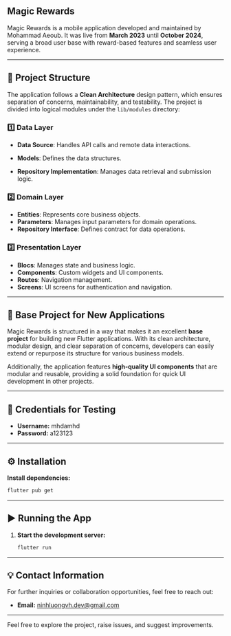 ## Magic Rewards

Magic Rewards is a mobile application developed and maintained by Mohammad Aeoub. It was live from **March 2023** until **October 2024**, serving a broad user base with reward-based features and seamless user experience.

---

## 📂 Project Structure

The application follows a **Clean Architecture** design pattern, which ensures separation of concerns, maintainability, and testability. The project is divided into logical modules under the `lib/modules` directory:

### 1️⃣ Data Layer

* **Data Source**: Handles API calls and remote data interactions.

* **Models**: Defines the data structures.
* **Repository Implementation**: Manages data retrieval and submission logic.

### 2️⃣ Domain Layer

* **Entities**: Represents core business objects.
* **Parameters**: Manages input parameters for domain operations.
* **Repository Interface**: Defines contract for data operations.

### 3️⃣ Presentation Layer

* **Blocs**: Manages state and business logic.
* **Components**: Custom widgets and UI components.
* **Routes**: Navigation management.
* **Screens**: UI screens for authentication and navigation.

---

## 🚀 Base Project for New Applications

Magic Rewards is structured in a way that makes it an excellent **base project** for building new Flutter applications. With its clean architecture, modular design, and clear separation of concerns, developers can easily extend or repurpose its structure for various business models.

Additionally, the application features **high-quality UI components** that are modular and reusable, providing a solid foundation for quick UI development in other projects.

---

## 🔑 Credentials for Testing

* **Username:** mhdamhd
* **Password:** a123123

---

## ⚙️ Installation

 **Install dependencies:**

   ```bash
   flutter pub get
   ```

---

## ▶️ Running the App

1. **Start the development server:**

   ```bash
   flutter run
   ```

---

## 💡 Contact Information

For further inquiries or collaboration opportunities, feel free to reach out:

* **Email:** ninhluongvh.dev@gmail.com

---

Feel free to explore the project, raise issues, and suggest improvements.

